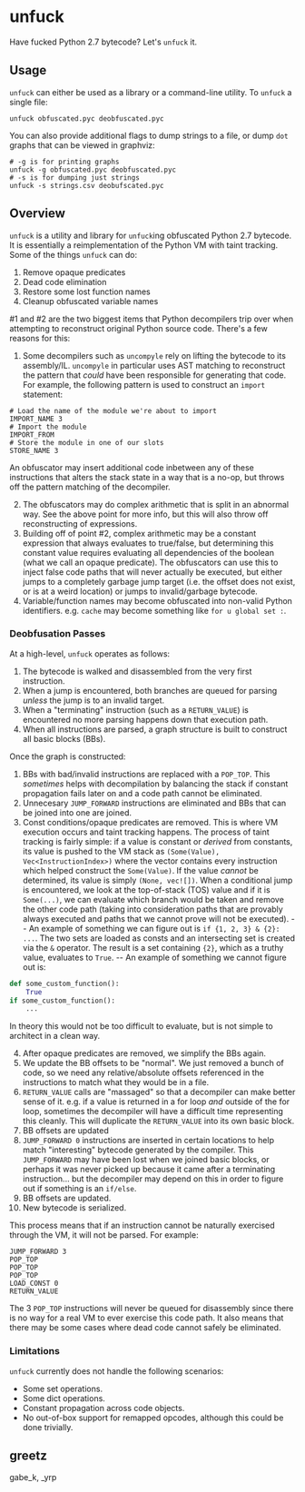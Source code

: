 # unfuck

Have fucked Python 2.7 bytecode? Let's `unfuck` it.

## Usage

`unfuck` can either be used as a library or a command-line utility. To `unfuck` a single file:

```
unfuck obfuscated.pyc deobfuscated.pyc
```

You can also provide additional flags to dump strings to a file, or dump `dot` graphs that can be viewed in graphviz:

```
# -g is for printing graphs
unfuck -g obfuscated.pyc deobfuscated.pyc
# -s is for dumping just strings
unfuck -s strings.csv deobufscated.pyc
```

## Overview

`unfuck` is a utility and library for `unfuck`ing obfuscated Python 2.7 bytecode. It is essentially a reimplementation of the Python VM with taint tracking. Some of the things `unfuck` can do:

1. Remove opaque predicates
2. Dead code elimination
3. Restore some lost function names
4. Cleanup obfuscated variable names

#1 and #2 are the two biggest items that Python decompilers trip over when attempting to reconstruct original Python source code. There's a few reasons for this:

1. Some decompilers such as `uncompyle` rely on lifting the bytecode to its assembly/IL. `uncompyle` in particular uses AST matching to reconstruct the pattern that *could* have been responsible for generating that code. For example, the following pattern is used to construct an `import` statement:

```
# Load the name of the module we're about to import
IMPORT_NAME 3
# Import the module
IMPORT_FROM
# Store the module in one of our slots
STORE_NAME 3
```

An obfuscator may insert additional code inbetween any of these instructions that alters the stack state in a way that is a no-op, but throws off the pattern matching of the decompiler.

2. The obfuscators may do complex arithmetic that is split in an abnormal way. See the above point for more info, but this will also throw off reconstructing of expressions.
3. Building off of point #2, complex arithmetic may be a constant expression that always evaluates to true/false, but determining this constant value requires evaluating all dependencies of the boolean (what we call an opaque predicate). The obfuscators can use this to inject false code paths that will never actually be executed, but either jumps to a completely garbage jump target (i.e. the offset does not exist, or is at a weird location) or jumps to invalid/garbage bytecode.
4. Variable/function names may become obfuscated into non-valid Python identifiers. e.g. `cache` may become something like `for u global set :`.

### Deobfusation Passes

At a high-level, `unfuck` operates as follows:

1. The bytecode is walked and disassembled from the very first instruction.
2. When a jump is encountered, both branches are queued for parsing *unless* the jump is to an invalid target.
3. When a "terminating" instruction (such as a `RETURN_VALUE`) is encountered no more parsing happens down that execution path.
4. When all instructions are parsed, a graph structure is built to construct all basic blocks (BBs).

Once the graph is constructed:

1. BBs with bad/invalid instructions are replaced with a `POP_TOP`. This *sometimes* helps with decompilation by balancing the stack if constant propagation fails later on and a code path cannot be eliminated.
2. Unnecesary `JUMP_FORWARD` instructions are eliminated and BBs that can be joined into one are joined.
3. Const conditions/opaque predicates are removed. This is where VM execution occurs and taint tracking happens. The process of taint tracking is fairly simple: if a value is constant or *derived* from constants, its value is pushed to the VM stack as `(Some(Value), Vec<InstructionIndex>)` where the vector contains every instruction which helped construct the `Some(Value)`. If the value *cannot* be determined, its value is simply `(None, vec![])`. When a conditional jump is encountered, we look at the top-of-stack (TOS) value and if it is `Some(...)`, we can evaluate which branch would be taken and remove the other code path (taking into consideration paths that are provably always executed and paths that we cannot prove will not be executed).
-- An example of something we can figure out is `if {1, 2, 3} & {2}: ...`. The two sets are loaded as consts and an intersecting set is created via the `&` operator. The result is a set containing `{2}`, which as a truthy value, evaluates to `True`.
-- An example of something we cannot figure out is:  

```python
def some_custom_function():
    True
if some_custom_function():
    ...
```

In theory this would not be too difficult to evaluate, but is not simple to architect in a clean way.

4. After opaque predicates are removed, we simplify the BBs again.
5. We update the BB offsets to be "normal". We just removed a bunch of code, so we need any relative/absolute offsets referenced in the instructions to match what they would be in a file.
6. `RETURN_VALUE` calls are "massaged" so that a decompiler can make better sense of it. e.g. if a value is returned in a for loop *and* outside of the for loop, sometimes the decompiler will have a difficult time representing this cleanly. This will duplicate the `RETURN_VALUE` into its own basic block.
7. BB offsets are updated
8. `JUMP_FORWARD 0` instructions are inserted in certain locations to help match "interesting" bytecode generated by the compiler. This `JUMP_FORWARD` may have been lost when we joined basic blocks, or perhaps it was never picked up because it came after a terminating instruction... but the decompiler may depend on this in order to figure out if something is an `if/else`.
9. BB offsets are updated.
10. New bytecode is serialized.

This process means that if an instruction cannot be naturally exercised through the VM, it will not be parsed. For example:

```
JUMP_FORWARD 3
POP_TOP
POP_TOP
POP_TOP
LOAD_CONST 0
RETURN_VALUE
```

The 3 `POP_TOP` instructions will never be queued for disassembly since there is no way for a real VM to ever exercise this code path. It also means that there may be some cases where dead code cannot safely be eliminated.

### Limitations

`unfuck` currently does not handle the following scenarios:

- Some set operations.
- Some dict operations.
- Constant propagation across code objects.
- No out-of-box support for remapped opcodes, although this could be done trivially.

## greetz

gabe_k, _yrp